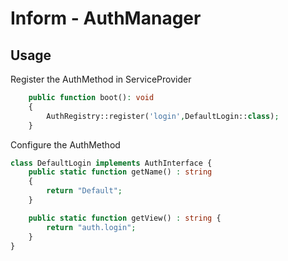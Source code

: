 # Inform - AuthManager

## Usage

Register the AuthMethod in ServiceProvider
```php
    public function boot(): void
    {
        AuthRegistry::register('login',DefaultLogin::class);
    }
```

Configure the AuthMethod
```php
class DefaultLogin implements AuthInterface {
    public static function getName() : string
    {
        return "Default";
    }

    public static function getView() : string {
        return "auth.login";
    }
}
```
